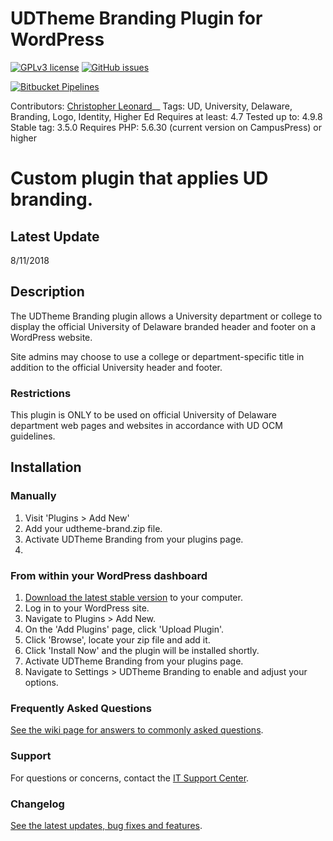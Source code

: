 # UDTheme Branding Plugin for WordPress #

[![GPLv3 license](https://img.shields.io/badge/License-GPLv3-blue.svg?style=for-the-badge)](https://github.com/UDelIT/udthemebrand/blob/master/LICENSE.md) [![GitHub issues](https://img.shields.io/github/issues-raw/badges/shields.svg?style=for-the-badge)](https://github.com/UDelIT/udthemebrand/issues)

[![Bitbucket Pipelines](https://img.shields.io/bitbucket/pipelines/atlassian/adf-builder-javascript.svg?style=for-the-badge)](https://bitbucket.org/itcssdev/udtheme-brand/src/master/bitbucket-pipelines.yml)


Contributors: [Christopher Leonard](https://github.com/atsea)__
Tags: UD, University, Delaware, Branding, Logo, Identity, Higher Ed
Requires at least: 4.7
Tested up to: 4.9.8
Stable tag: 3.5.0
Requires PHP: 5.6.30 (current version on CampusPress) or higher

Custom plugin that applies UD branding.
=======
## Latest Update ##

8/11/2018

## Description ##

The UDTheme Branding plugin allows a University department or college to display the official University of Delaware branded header and footer on a WordPress website.

Site admins may choose to use a college or department-specific title in addition to the official University header and footer.

### Restrictions ###
This plugin is ONLY to be used on official University of Delaware department web pages and websites in accordance with UD OCM guidelines.

## Installation ##

### Manually ###
1. Visit 'Plugins > Add New'
2. Add your udtheme-brand.zip file.
3. Activate UDTheme Branding from your plugins page.
4.

### From within your WordPress dashboard ###
1. [Download the latest stable version](https://github.com/UDelIT/udthemebrand/releases) to your computer.
2. Log in to your WordPress site.
3. Navigate to Plugins > Add New.
4. On the 'Add Plugins' page, click 'Upload Plugin'.
4. Click 'Browse', locate your zip file and add it.
5. Click 'Install Now' and the plugin will be installed shortly.
6. Activate UDTheme Branding from your plugins page.
7. Navigate to Settings > UDTheme Branding to enable and adjust your options.

### Frequently Asked Questions ###
[See the wiki page for answers to commonly asked questions](https://github.com/UDelIT/udthemebrand/wiki/).

### Support ###
For questions or concerns, contact the [IT Support Center](consult@udel.edu).

### Changelog ###
[See the latest updates, bug fixes and features](https://github.com/UDelIT/udthemebrand/blob/master/CHANGELOG.md).
